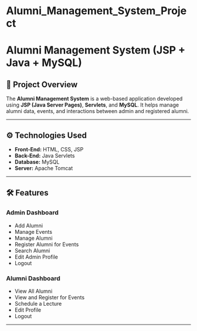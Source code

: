 # Alumni_Management_System_Project
# Alumni Management System (JSP + Java + MySQL)

## 📌 Project Overview

The **Alumni Management System** is a web-based application developed using **JSP (Java Server Pages)**, **Servlets**, and **MySQL**. It helps manage alumni data, events, and interactions between admin and registered alumni.

---

## ⚙️ Technologies Used

- **Front-End:** HTML, CSS, JSP
- **Back-End:** Java Servlets
- **Database:** MySQL
- **Server:** Apache Tomcat

---

## 🛠️ Features

### Admin Dashboard
- Add Alumni
- Manage Events
- Manage Alumni
- Register Alumni for Events
- Search Alumni
- Edit Admin Profile
- Logout

### Alumni Dashboard
- View All Alumni
- View and Register for Events
- Schedule a Lecture
- Edit Profile
- Logout

---


